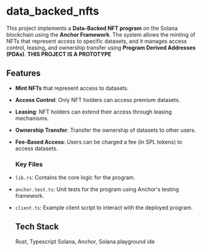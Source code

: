 # data_backed_nfts

This project implements a **Data-Backed NFT program** on the Solana blockchain using the **Anchor Framework**. The system allows the minting of NFTs that represent access to specific datasets, and it manages access control, leasing, and ownership transfer using **Program Derived Addresses (PDAs)**.
**THIS PROJECT IS A PROTOTYPE**

## Features
- **Mint NFTs** that represent access to datasets.
- **Access Control**: Only NFT holders can access premium datasets.
- **Leasing**: NFT holders can extend their access through leasing mechanisms.
- **Ownership Transfer**: Transfer the ownership of datasets to other users.
- **Fee-Based Access**: Users can be charged a fee (in SPL tokens) to access datasets.

  ### Key Files
- `lib.rs`: Contains the core logic for the program.
- `anchor.test.ts`: Unit tests for the program using Anchor's testing framework.
- `client.ts`: Example client script to interact with the deployed program.

  ## Tech Stack
  Rust, Typescript Solana, Anchor, Solana playground ide
